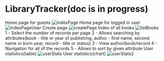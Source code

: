 # LibraryTracker(doc is in progress)
Home page for guests
![indexPage](https://user-images.githubusercontent.com/21689292/127044156-6fc937d6-1c58-4ee0-a799-f0542a48cfdc.png)
Home page for logged in user
![indexPageUser](https://user-images.githubusercontent.com/21689292/127044232-58f5c0a6-eed2-49f4-9c1d-fcd7613b24b0.png)
Create page
![createPage](https://user-images.githubusercontent.com/21689292/127044248-9535b5f2-56e6-4893-bd6c-19cfa8df10dc.png)
Index of all books
![listBooks](https://user-images.githubusercontent.com/21689292/127044254-86777dc2-1408-4608-856b-9fe49b983feb.png)
1 - Select the number of records per page
2 - Allows searching by attributes(book - title or year of publishing, author - first name, second name or born year, record - title or status)
3 - View author/book/record
4 - Navigation for all of the records
5 - Allows to sort by given attribute
User statistics(table)
![userStats](https://user-images.githubusercontent.com/21689292/127044268-4e4cf914-0024-4884-9198-8f3361ada236.png)
User statistics(chart)
![userStats2](https://user-images.githubusercontent.com/21689292/127044271-4875718a-3e7a-4378-927f-816597f9512c.png)
